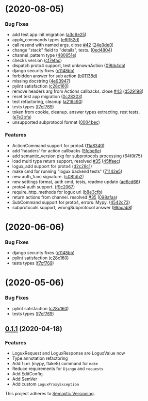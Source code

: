 #  (2020-08-05)


### Bug Fixes

* add test app init migration ([a3c9e25](https://github.com/logux/django/commit/a3c9e256cd12b1805b7ae1ff735b1450a4515d20))
* apply_commands types ([e6ff52d](https://github.com/logux/django/commit/e6ff52dd60ecc2f644ef8009006f17180c10773b))
* call resend with named args, close [#42](https://github.com/logux/django/issues/42) ([24e0de0](https://github.com/logux/django/commit/24e0de00bf0e6105899381c2c0a61fbc87ca731c))
* change "stack" field to "details", tests. ([0ed4804](https://github.com/logux/django/commit/0ed480456c16ccfb41474b53eb12cf03923476ed))
* channel_pattern type ([480651e](https://github.com/logux/django/commit/480651e9fe86c89cf7fd8d42d8edbf4acfbeb1d9))
* checks version ([cf7efac](https://github.com/logux/django/commit/cf7efac7d1114386289ce0283fc0331982bbd4ab))
* dispatch proto4 support, test unknownAction ([09bb4da](https://github.com/logux/django/commit/09bb4dacf959887f5b904ef718de7174ce9f0263))
* django security fixes ([c1148bb](https://github.com/logux/django/commit/c1148bba8bcc158076d41f17b1f94412dfcb7651))
* forbidden answer for sub action ([b01138d](https://github.com/logux/django/commit/b01138d49025126e9f8f412ccc1cf15765e881d1))
* missing docstring ([4e93947](https://github.com/logux/django/commit/4e939477bed0ccf66a45a23b855cbe3672cc99a7))
* pylint satisfaction ([c28c160](https://github.com/logux/django/commit/c28c16018aa2568013c48b982fb0fcef4c91b607))
* remove headers arg from Actions callbacks. close [#43](https://github.com/logux/django/issues/43) ([d529198](https://github.com/logux/django/commit/d5291981beea9578ad0bb62a86b07c14424e784d))
* reset test app migration ([0c28303](https://github.com/logux/django/commit/0c283037fb8167550191023e9456debda5873eca))
* test refactoring, cleanup ([a216c90](https://github.com/logux/django/commit/a216c90e1ae2769c24d99b64165359845d692fb4))
* tests types ([f7cf769](https://github.com/logux/django/commit/f7cf769c5dadc84af00f89ea0d7e1740ad39fcb1))
* token from cookie, cleanup. answer types extracting. rest tests. ([e7e2bfa](https://github.com/logux/django/commit/e7e2bfa9ed27dde684f805566bf77159f864d2c8))
* unsupported subprotocol format ([0004bec](https://github.com/logux/django/commit/0004beccbd9c948a362698fc18fd5ea78241b780))


### Features

* ActionCommand support for proto4 ([11a8340](https://github.com/logux/django/commit/11a83408a41ed0c082f4b9ceb227102f339f18d7))
* add 'headers' for action callbacks ([5fcbe6e](https://github.com/logux/django/commit/5fcbe6edec779a21f0af86a36e30b08337e118c9))
* add semantic_version pkg for subprotocols processing ([64f0f75](https://github.com/logux/django/commit/64f0f75853c7debe0ab32a0b1eb2c8e839059215))
* load multi type return support, resolved [#35](https://github.com/logux/django/issues/35) ([45ffeec](https://github.com/logux/django/commit/45ffeec72a4c000f70c57b9ec17274c6721de1ed))
* logux_add support for proto4 ([d2c26c1](https://github.com/logux/django/commit/d2c26c1f2bef259fa950d08f3464b6694bf21126))
* make cmd for running "logux backend tests" ([71142e5](https://github.com/logux/django/commit/71142e5a583d89bfb571a99041244f70e1f9b36b))
* new auth_func signature. ([c08fdb2](https://github.com/logux/django/commit/c08fdb24d1064073339847c059c09d607cacd5cb))
* new settings format, auth cmd, tests, readme update ([ae6cd66](https://github.com/logux/django/commit/ae6cd665a72900995fbae643bd93c41851b8abf3))
* proto4 auth support. ([f9c2067](https://github.com/logux/django/commit/f9c2067868b053b1c203afd5ed0b96fa2f37d7d5))
* require_http_methods for logux url ([b8e3cfb](https://github.com/logux/django/commit/b8e3cfb0feb36eadb68cddbadea9a11442e1d76d))
* return actions from channel. resolved [#35](https://github.com/logux/django/issues/35) ([098afaa](https://github.com/logux/django/commit/098afaad2cbc7613f941e0c5f999bc4927011111))
* SubCommand support for proto4, errors. Mypy. ([4542c73](https://github.com/logux/django/commit/4542c732da3443a3140873ea69c11d9a72e87e84))
* subprotocols support, wrongSubprotocol answer ([99acab8](https://github.com/logux/django/commit/99acab8284e0f6a30ffa170d30bb2cfb16d0a335))



#  (2020-06-06)


### Bug Fixes

* django security fixes ([c1148bb](https://github.com/logux/django/commit/c1148bba8bcc158076d41f17b1f94412dfcb7651))
* pylint satisfaction ([c28c160](https://github.com/logux/django/commit/c28c16018aa2568013c48b982fb0fcef4c91b607))
* tests types ([f7cf769](https://github.com/logux/django/commit/f7cf769c5dadc84af00f89ea0d7e1740ad39fcb1))



#  (2020-05-06)


### Bug Fixes

* pylint satisfaction ([c28c160](https://github.com/logux/django/commit/c28c16018aa2568013c48b982fb0fcef4c91b607))
* tests types ([f7cf769](https://github.com/logux/django/commit/f7cf769c5dadc84af00f89ea0d7e1740ad39fcb1))


## [0.1.1](https://github.com/logux/django/compare/0.1.0...0.1.1) (2020-04-18)

### Features

* LoguxRequest and LoguxResponse are LoguxValue now
* Type annotation refactoring
* Add `lint` (mypy, flake8) command for `make`
* Reduce requirements for `Django` and `requests`
* Add EditConfig
* Add SemVer
* Add custom `LoguxProxyException`



This project adheres to [Semantic Versioning](http://semver.org/).
